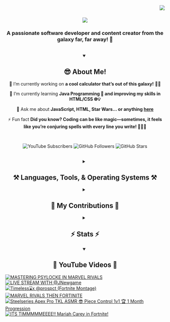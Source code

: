 <!-- Visitor Count -->
<img align="right" src="https://visitor-badge.laobi.icu/badge?page_id=VexlsGG.VexlsGG" />

<!-- Typing Text -->
<h1 align="center">
    <img src="https://readme-typing-svg.demolab.com/?font=Fira+Code&size=35&center=true&vCenter=true&width=500&height=70&duration=5000&lines=Hello+Fellow+Human!+👋;+I'm+VexlsGG!;" />
</h1>

<!-- Top Quick About Me -->
<h3 align="center">A passionate software developer and content creator from the galaxy far, far away! 🌌</h3>

<br/>

<!-- About Me Full -->
<details open>
    <summary align="center"><h2>😎 About Me!</h2></summary>
<div align="center">
 
 🔭 I’m currently working on **a cool calculator that’s out of this galaxy!** 🧮✨

 🌱 I’m currently learning **Java Programming 🤖 and improving my skills in HTML/CSS 🌐💡**

 💬 Ask me about **JavaScript, HTML, Star Wars... or anything [here](https://github.com/VexlsGG/VexlsGG/issues)**

 ⚡ Fun fact **Did you know? Coding can be like magic—sometimes, it feels like you’re conjuring spells with every line you write! 🧙‍♂️✨**

</div>
</details>

<br/>

<!-- Active Statistics (subs, follows, etc) -->
<p align="center">
  <a href="https://www.youtube.com/@VexlsGG" style="text-decoration: none;">
    <img alt="YouTube Subscribers" title="Subscribe to my YouTube channel" src="https://custom-icon-badges.demolab.com/youtube/channel/subscribers/UCASXY-WnRn7_tFLd9rprB8g?color=%23E05D44&label=SUBSCRIBE&logo=video&logoColor=white&style=for-the-badge&labelColor=CE4630"/>
  </a>
  <a href="https://github.com/VexlsGG" style="text-decoration: none;">
    <img alt="GitHub Followers" title="Follow me on GitHub" src="https://custom-icon-badges.demolab.com/github/followers/VexlsGG?color=236ad3&labelColor=1155ba&style=for-the-badge&logo=person-add&label=Follow&logoColor=white"/>
  </a>
  <a href="https://github.com/VexlsGG" style="text-decoration: none;">
    <img alt="GitHub Stars" title="Total stars on GitHub" src="https://custom-icon-badges.demolab.com/github/stars/VexlsGG?color=55960c&style=for-the-badge&labelColor=488207&logo=star"/>
  </a>
</p>

<br/>

<!-- Languages and Tools I use -->
<details>
    <summary align="center"><h2 align="center">⚒️ Languages, Tools, & Operating Systems ⚒️</h2></summary>
<br/>
<div align="center">
    <h2><bold><i>Languages</i></bold></h2>
    <img src="https://skillicons.dev/icons?i=javascript,html,css,vue,electron,react,python,nodejs,npm"></img>
    <h2><bold><i>Tools</i></bold></h2>
    <img src="https://skillicons.dev/icons?i=figma,vscode,github,ps,ae,pr,blender,replit,unreal,gmail,notion"></img>
    <h2><bold><i>Operating Systems</i></bold></h2>
    <img src="https://skillicons.dev/icons?i=windows,apple"></img>

</div>

<br/>
</details>

<!-- Contributions -->
<details>
    <summary align="center"><h2>🐍 My Contributions 🐍</h2></summary>
<br>
<div align="center">
  <img alt="snake eating my contributions" src="https://github.com/vexlsgg/vexlsgg/blob/output/github-snake-dark.svg" />
</div>

<br/>
</details>

<!-- Stats -->
<details>
    <summary align="center"><h2>⚡ Stats ⚡</h2></summary>
<br>
<div align="center">
  <img width="390" src="https://github-readme-streak-stats.herokuapp.com/?user=VexlsGG&theme=radical&border_radius=10" alt="streak stats"/>
  <img width="390" src="https://github-readme-stats.vercel.app/api?username=VexlsGG&show_icons=true&theme=radical&border_radius=10" alt="readme stats" />
  <br/>
  <img width="325" align="center" src="https://github-readme-stats.vercel.app/api/top-langs/?username=VexlsGG&layout=compact&theme=radical&border_radius=10" alt="top langs" />
</div>
</details>

<!-- YouTube -->
<details open>
    <summary align="center"><h2>🎥 YouTube Videos 🎥</h2></summary>
    
<!-- BEGIN YOUTUBE-CARDS -->
[![MASTERING PSYLOCKE IN MARVEL RIVALS](https://ytcards.demolab.com/?id=kns6gCCBr5o&title=MASTERING+PSYLOCKE+IN+MARVEL+RIVALS&lang=en&timestamp=1739312466&background_color=%230d1117&title_color=%23ffffff&stats_color=%23dedede&max_title_lines=1&width=250&border_radius=5 "MASTERING PSYLOCKE IN MARVEL RIVALS")](https://www.youtube.com/watch?v=kns6gCCBr5o)
[![LIVE STREAM WITH @JNewgame](https://ytcards.demolab.com/?id=bHyWdKn645E&title=LIVE+STREAM+WITH+%40JNewgame&lang=en&timestamp=1738500581&background_color=%230d1117&title_color=%23ffffff&stats_color=%23dedede&max_title_lines=1&width=250&border_radius=5 "LIVE STREAM WITH @JNewgame")](https://www.youtube.com/watch?v=bHyWdKn645E)
[![Timeless⌛x @prospct (Fortnite Montage)](https://ytcards.demolab.com/?id=A4xZErHiHig&title=Timeless%E2%8C%9Bx+%40prospct+%28Fortnite+Montage%29&lang=en&timestamp=1737753017&background_color=%230d1117&title_color=%23ffffff&stats_color=%23dedede&max_title_lines=1&width=250&border_radius=5 "Timeless⌛x @prospct (Fortnite Montage)")](https://www.youtube.com/watch?v=A4xZErHiHig)
[![MARVEL RIVALS THEN FORTINITE](https://ytcards.demolab.com/?id=y9NHqgiL59s&title=MARVEL+RIVALS+THEN+FORTINITE&lang=en&timestamp=1737372511&background_color=%230d1117&title_color=%23ffffff&stats_color=%23dedede&max_title_lines=1&width=250&border_radius=5 "MARVEL RIVALS THEN FORTINITE")](https://www.youtube.com/watch?v=y9NHqgiL59s)
[![Steelseries Apex Pro TKL ASMR 😎 Piece Control 1v1 🏆 1 Month Progression](https://ytcards.demolab.com/?id=L76-uAVjMx0&title=Steelseries+Apex+Pro+TKL+ASMR+%F0%9F%98%8E+Piece+Control+1v1+%F0%9F%8F%86+1+Month+Progression&lang=en&timestamp=1735846472&background_color=%230d1117&title_color=%23ffffff&stats_color=%23dedede&max_title_lines=1&width=250&border_radius=5 "Steelseries Apex Pro TKL ASMR 😎 Piece Control 1v1 🏆 1 Month Progression")](https://www.youtube.com/watch?v=L76-uAVjMx0)
[![ITS TIMMMMMEEEE!! Mariah Carey in Fortnite!](https://ytcards.demolab.com/?id=wnfkuadZd_4&title=ITS+TIMMMMMEEEE%21%21+Mariah+Carey+in+Fortnite%21&lang=en&timestamp=1734726699&background_color=%230d1117&title_color=%23ffffff&stats_color=%23dedede&max_title_lines=1&width=250&border_radius=5 "ITS TIMMMMMEEEE!! Mariah Carey in Fortnite!")](https://www.youtube.com/watch?v=wnfkuadZd_4)
<!-- END YOUTUBE-CARDS -->
</details>
